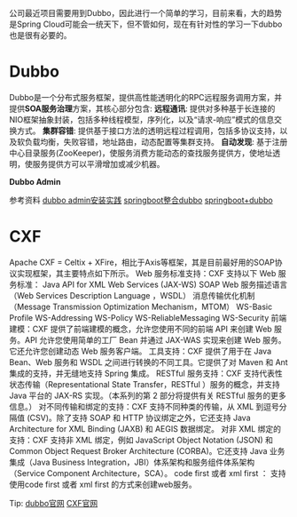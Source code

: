 公司最近项目需要用到Dubbo，因此进行一个简单的学习，目前来看，大的趋势是Spring Cloud可能会一统天下，但不管如何，现在有针对性的学习一下dubbo也是很有必要的。

# Dubbo #
Dubbo是一个分布式服务框架，提供高性能透明化的RPC远程服务调用方案，并提供**SOA服务治理**方案，其核心部分包含:
**远程通讯**: 提供对多种基于长连接的NIO框架抽象封装，包括多种线程模型，序列化，以及“请求-响应”模式的信息交换方式。
**集群容错**: 提供基于接口方法的透明远程过程调用，包括多协议支持，以及软负载均衡，失败容错，地址路由，动态配置等集群支持。
**自动发现**: 基于注册中心目录服务(ZooKeeper)，使服务消费方能动态的查找服务提供方，使地址透明，使服务提供方可以平滑增加或减少机器。


**Dubbo Admin**

参考资料
[dubbo admin安装实践](http://blog.csdn.net/evankaka/article/details/47858707)
[springboot整合dubbo](http://blog.csdn.net/hong0220/article/details/51072872)
[springboot+dubbo](http://www.cnblogs.com/cl2Blogs/p/5692203.html)

# CXF #
Apache CXF = Celtix + XFire，相比于Axis等框架，其是目前最好用的SOAP协议实现框架，其主要特点如下所示。
Web 服务标准支持：CXF 支持以下 Web 服务标准：
Java API for XML Web Services (JAX-WS)
SOAP
Web 服务描述语言（Web Services Description Language ，WSDL）
消息传输优化机制（Message Transmission Optimization Mechanism，MTOM）
WS-Basic Profile
WS-Addressing
WS-Policy
WS-ReliableMessaging
WS-Security
前端建模：CXF 提供了前端建模的概念，允许您使用不同的前端 API 来创建 Web 服务。API 允许您使用简单的工厂 Bean 并通过 JAX-WAS 实现来创建 Web 服务。它还允许您创建动态 Web 服务客户端。
工具支持：CXF 提供了用于在 Java Bean、Web 服务和 WSDL 之间进行转换的不同工具。它提供了对 Maven 和 Ant 集成的支持，并无缝地支持 Spring 集成。
RESTful 服务支持：CXF 支持代表性状态传输（Representational State Transfer，RESTful ）服务的概念，并支持 Java 平台的 JAX-RS 实现。（本系列的第 2 部分将提供有关 RESTful 服务的更多信息。）
对不同传输和绑定的支持：CXF 支持不同种类的传输，从 XML 到逗号分隔值 (CSV)。除了支持 SOAP 和 HTTP 协议绑定之外，它还支持 Java Architecture for XML Binding (JAXB) 和 AEGIS 数据绑定。
对非 XML 绑定的支持：CXF 支持非 XML 绑定，例如 JavaScript Object Notation (JSON) 和 Common Object Request Broker Architecture (CORBA)。它还支持 Java 业务集成（Java Business Integration，JBI）体系架构和服务组件体系架构（Service Component Architecture，SCA）。
code first 或者 xml first  ： 支持使用code first 或者 xml first 的方式来创建web服务。

Tip:
[dubbo官网](http://dubbo.io/)
[CXF官网](http://cxf.apache.org/)

